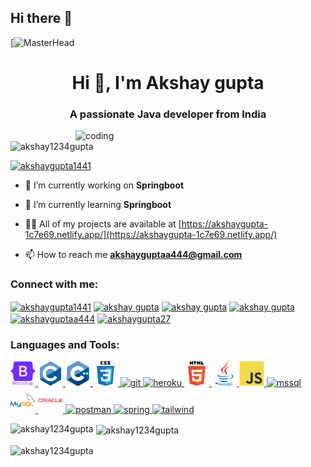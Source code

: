 ## Hi there 👋


[![MasterHead](https://1.bp.blogspot.com/-7A4WynwLsMw/XbBpCXG8fHI/AAAAAAAAMt4/uOa1bpLskYgrwGbllhSu2SDj_Mig8SXJQCLcBGAsYHQ/s1600/2000_600px.gif)
<h1 align="center">Hi 👋, I'm Akshay gupta</h1>
<h3 align="center">A passionate Java developer from India</h3>
<img align="right" alt="coding" width="400" src="https://www.shutterstock.com/image-vector/young-man-programmer-working-on-600nw-741320251.jpg"/>

<p align="left"> <img src="https://komarev.com/ghpvc/?username=akshay1234gupta&label=Profile%20views&color=0e75b6&style=flat" alt="akshay1234gupta" /> </p>

<p align="left"> <a href="https://twitter.com/akshaygupta1441" target="blank"><img src="https://img.shields.io/twitter/follow/akshaygupta1441?logo=twitter&style=for-the-badge" alt="akshaygupta1441" /></a> </p>

- 🔭 I’m currently working on **Springboot**

- 🌱 I’m currently learning **Springboot**

- 👨‍💻 All of my projects are available at [https://akshaygupta-1c7e69.netlify.app/](https://akshaygupta-1c7e69.netlify.app/)

- 📫 How to reach me **akshayguptaa444@gmail.com**

<h3 align="left">Connect with me:</h3>
<p align="left">
<a href="https://twitter.com/akshaygupta1441" target="blank"><img align="center" src="https://raw.githubusercontent.com/rahuldkjain/github-profile-readme-generator/master/src/images/icons/Social/twitter.svg" alt="akshaygupta1441" height="30" width="40" /></a>
<a href="https://linkedin.com/in/akshay gupta" target="blank"><img align="center" src="https://raw.githubusercontent.com/rahuldkjain/github-profile-readme-generator/master/src/images/icons/Social/linked-in-alt.svg" alt="akshay gupta" height="30" width="40" /></a>
<a href="https://fb.com/akshay gupta" target="blank"><img align="center" src="https://raw.githubusercontent.com/rahuldkjain/github-profile-readme-generator/master/src/images/icons/Social/facebook.svg" alt="akshay gupta" height="30" width="40" /></a>
<a href="https://instagram.com/akshay gupta" target="blank"><img align="center" src="https://raw.githubusercontent.com/rahuldkjain/github-profile-readme-generator/master/src/images/icons/Social/instagram.svg" alt="akshay gupta" height="30" width="40" /></a>
<a href="https://www.leetcode.com/akshayguptaa444" target="blank"><img align="center" src="https://raw.githubusercontent.com/rahuldkjain/github-profile-readme-generator/master/src/images/icons/Social/leet-code.svg" alt="akshayguptaa444" height="30" width="40" /></a>
<a href="https://auth.geeksforgeeks.org/user/akshaygupta27" target="blank"><img align="center" src="https://raw.githubusercontent.com/rahuldkjain/github-profile-readme-generator/master/src/images/icons/Social/geeks-for-geeks.svg" alt="akshaygupta27" height="30" width="40" /></a>
</p>

<h3 align="left">Languages and Tools:</h3>
<p align="left"> <a href="https://getbootstrap.com" target="_blank" rel="noreferrer"> <img src="https://raw.githubusercontent.com/devicons/devicon/master/icons/bootstrap/bootstrap-plain-wordmark.svg" alt="bootstrap" width="40" height="40"/> </a> <a href="https://www.cprogramming.com/" target="_blank" rel="noreferrer"> <img src="https://raw.githubusercontent.com/devicons/devicon/master/icons/c/c-original.svg" alt="c" width="40" height="40"/> </a> <a href="https://www.w3schools.com/cpp/" target="_blank" rel="noreferrer"> <img src="https://raw.githubusercontent.com/devicons/devicon/master/icons/cplusplus/cplusplus-original.svg" alt="cplusplus" width="40" height="40"/> </a> <a href="https://www.w3schools.com/css/" target="_blank" rel="noreferrer"> <img src="https://raw.githubusercontent.com/devicons/devicon/master/icons/css3/css3-original-wordmark.svg" alt="css3" width="40" height="40"/> </a> <a href="https://git-scm.com/" target="_blank" rel="noreferrer"> <img src="https://www.vectorlogo.zone/logos/git-scm/git-scm-icon.svg" alt="git" width="40" height="40"/> </a> <a href="https://heroku.com" target="_blank" rel="noreferrer"> <img src="https://www.vectorlogo.zone/logos/heroku/heroku-icon.svg" alt="heroku" width="40" height="40"/> </a> <a href="https://www.w3.org/html/" target="_blank" rel="noreferrer"> <img src="https://raw.githubusercontent.com/devicons/devicon/master/icons/html5/html5-original-wordmark.svg" alt="html5" width="40" height="40"/> </a> <a href="https://www.java.com" target="_blank" rel="noreferrer"> <img src="https://raw.githubusercontent.com/devicons/devicon/master/icons/java/java-original.svg" alt="java" width="40" height="40"/> </a> <a href="https://developer.mozilla.org/en-US/docs/Web/JavaScript" target="_blank" rel="noreferrer"> <img src="https://raw.githubusercontent.com/devicons/devicon/master/icons/javascript/javascript-original.svg" alt="javascript" width="40" height="40"/> </a> <a href="https://www.microsoft.com/en-us/sql-server" target="_blank" rel="noreferrer"> <img src="https://www.svgrepo.com/show/303229/microsoft-sql-server-logo.svg" alt="mssql" width="40" height="40"/> </a> <a href="https://www.mysql.com/" target="_blank" rel="noreferrer"> <img src="https://raw.githubusercontent.com/devicons/devicon/master/icons/mysql/mysql-original-wordmark.svg" alt="mysql" width="40" height="40"/> </a> <a href="https://www.oracle.com/" target="_blank" rel="noreferrer"> <img src="https://raw.githubusercontent.com/devicons/devicon/master/icons/oracle/oracle-original.svg" alt="oracle" width="40" height="40"/> </a> <a href="https://postman.com" target="_blank" rel="noreferrer"> <img src="https://www.vectorlogo.zone/logos/getpostman/getpostman-icon.svg" alt="postman" width="40" height="40"/> </a> <a href="https://spring.io/" target="_blank" rel="noreferrer"> <img src="https://www.vectorlogo.zone/logos/springio/springio-icon.svg" alt="spring" width="40" height="40"/> </a> <a href="https://tailwindcss.com/" target="_blank" rel="noreferrer"> <img src="https://www.vectorlogo.zone/logos/tailwindcss/tailwindcss-icon.svg" alt="tailwind" width="40" height="40"/> </a> </p>

<p><img align="left" src="https://github-readme-stats.vercel.app/api/top-langs?username=akshay1234gupta&show_icons=true&locale=en&layout=compact" alt="akshay1234gupta" /></p>

<p>&nbsp;<img align="center" src="https://github-readme-stats.vercel.app/api?username=akshay1234gupta&show_icons=true&locale=en" alt="akshay1234gupta" /></p>

<p><img align="center" src="https://github-readme-streak-stats.herokuapp.com/?user=akshay1234gupta&" alt="akshay1234gupta" /></p>
